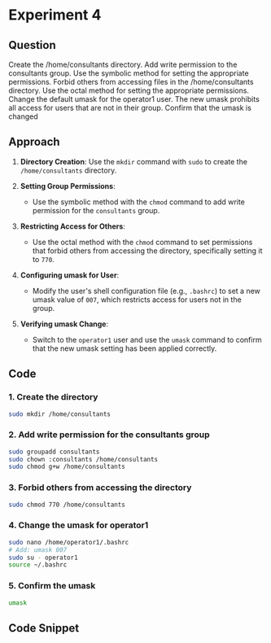 # Experiment 4

## Question
Create the /home/consultants directory.
Add write permission to the consultants group. Use the
symbolic method for setting the appropriate permissions.
Forbid others from accessing files in
the /home/consultants directory. Use the octal method for
setting the appropriate permissions.
Change the default umask for the operator1 user. The new
umask prohibits all access for users that are not in their
group. Confirm that the umask is changed

## Approach

1. **Directory Creation**: Use the `mkdir` command with `sudo` to create the `/home/consultants` directory.

2. **Setting Group Permissions**:
   - Use the symbolic method with the `chmod` command to add write permission for the `consultants` group.

3. **Restricting Access for Others**:
   - Use the octal method with the `chmod` command to set permissions that forbid others from accessing the directory, specifically setting it to `770`.

4. **Configuring umask for User**:
   - Modify the user's shell configuration file (e.g., `.bashrc`) to set a new umask value of `007`, which restricts access for users not in the group.

5. **Verifying umask Change**:
   - Switch to the `operator1` user and use the `umask` command to confirm that the new umask setting has been applied correctly.

## Code

### 1. Create the directory
```bash
sudo mkdir /home/consultants
```

### 2. Add write permission for the consultants group
```bash
sudo groupadd consultants
sudo chown :consultants /home/consultants
sudo chmod g+w /home/consultants
```

### 3. Forbid others from accessing the directory
```bash
sudo chmod 770 /home/consultants
```

### 4. Change the umask for operator1
```bash
sudo nano /home/operator1/.bashrc
# Add: umask 007
sudo su - operator1
source ~/.bashrc
```

### 5. Confirm the umask
```bash
umask
```

## Code Snippet

